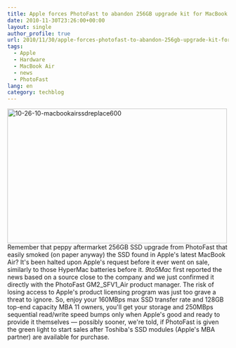 ```yaml
---
title: Apple forces PhotoFast to abandon 256GB upgrade kit for MacBook Airs
date: 2010-11-30T23:26:00+00:00
layout: single
author_profile: true
url: 2010/11/30/apple-forces-photofast-to-abandon-256gb-upgrade-kit-for-macbook-airs/
tags:
  - Apple
  - Hardware
  - MacBook Air
  - news
  - PhotoFast
lang: en
category: techblog
---
```

[<img title="10-26-10-macbookairssdreplace600" border="0" alt="10-26-10-macbookairssdreplace600" src="http://lh5.ggpht.com/_vaUVXcmC3OI/TPWBIxaoxII/AAAAAAAADUA/o-yWLY8czTA/10-26-10-macbookairssdreplace600_thumb.jpg?imgmax=800" width="500" height="306" />](http://lh5.ggpht.com/_vaUVXcmC3OI/TPWBGBrXV4I/AAAAAAAADT8/HNjd4pv8920/s1600-h/10-26-10-macbookairssdreplace600%5B2%5D.jpg)Remember that peppy aftermarket 256GB SSD upgrade from PhotoFast that easily smoked (on paper anyway) the SSD found in Apple's latest MacBook Air? It's been halted upon Apple's request before it ever went on sale, similarly to those HyperMac batteries before it. _9to5Mac_ first reported the news based on a source close to the company and we just confirmed it directly with the PhotoFast GM2\_SFV1\_Air product manager. The risk of losing access to Apple's product licensing program was just too grave a threat to ignore. So, enjoy your 160MBps max SSD transfer rate and 128GB top-end capacity MBA 11 owners, you'll get your storage and 250MBps sequential read/write speed bumps only when Apple's good and ready to provide it themselves — possibly sooner, we're told, if PhotoFast is given the green light to start sales after Toshiba's SSD modules (Apple's MBA partner) are available for purchase.